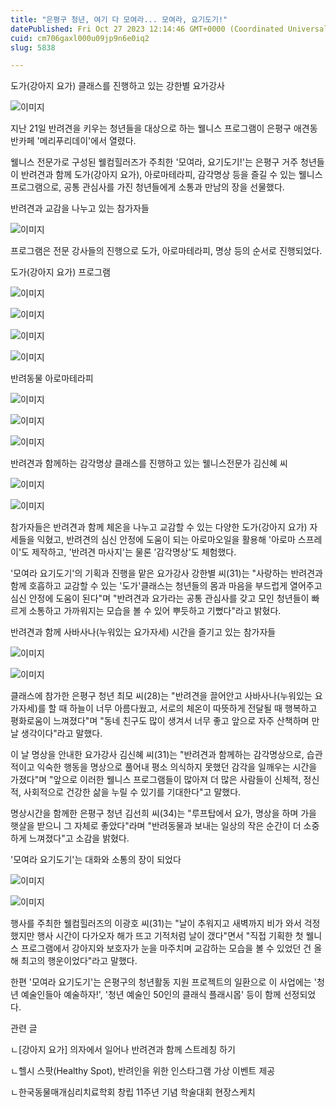 ```yaml
---
title: "은평구 청년, 여기 다 모여라... 모여라, 요기도기!"
datePublished: Fri Oct 27 2023 12:14:46 GMT+0000 (Coordinated Universal Time)
cuid: cm706gaxl000u09jp9n6e0iq2
slug: 5838

---
```



도가(강아지 요가) 클래스를 진행하고 있는 강한별 요가강사

![이미지](https://cdn.hashnode.com/res/hashnode/image/upload/v1739259890253/7579ea40-b126-477d-9745-d289ce674819.jpeg)

지난 21일 반려견을 키우는 청년들을 대상으로 하는 웰니스 프로그램이 은평구 애견동반카페 '메리푸리데이'에서 열렸다.

웰니스 전문가로 구성된 웰컴힐러즈가 주최한 '모여라, 요기도기!'는 은평구 거주 청년들이 반려견과 함께 도가(강아지 요가), 아로마테라피, 감각명상 등을 즐길 수 있는 웰니스 프로그램으로, 공통 관심사를 가진 청년들에게 소통과 만남의 장을 선물했다.

반려견과 교감을 나누고 있는 참가자들

![이미지](https://cdn.hashnode.com/res/hashnode/image/upload/v1739259892560/254dc786-95eb-4623-bcea-1047e5c88302.png)

프로그램은 전문 강사들의 진행으로 도가, 아로마테라피, 명상 등의 순서로 진행되었다.

도가(강아지 요가) 프로그램

![이미지](https://cdn.hashnode.com/res/hashnode/image/upload/v1739259895058/aee915a9-dcef-49d9-9725-531c70238ccf.jpeg)

![이미지](https://cdn.hashnode.com/res/hashnode/image/upload/v1739259897672/95ebade2-6192-4f71-ae9d-c9e50284d1de.png)

![이미지](https://cdn.hashnode.com/res/hashnode/image/upload/v1739259899876/9149f35d-3389-496a-8da5-6a62a5cf2872.jpeg)

![이미지](https://cdn.hashnode.com/res/hashnode/image/upload/v1739259901895/e452dced-1205-4e45-8991-251df8a8d8fb.jpeg)

반려동물 아로마테라피

![이미지](https://cdn.hashnode.com/res/hashnode/image/upload/v1739259904122/4716f7c5-d654-499d-add6-510a99528acb.jpeg)

![이미지](https://cdn.hashnode.com/res/hashnode/image/upload/v1739259906181/8751dd01-c25c-4215-8b39-5d91bc99de29.jpeg)

![이미지](https://cdn.hashnode.com/res/hashnode/image/upload/v1739259908217/91338658-fe01-494a-ba03-728988601f48.jpeg)

반려견과 함께하는 감각명상 클래스를 진행하고 있는 웰니스전문가 김신혜 씨

![이미지](https://cdn.hashnode.com/res/hashnode/image/upload/v1739259910727/cfdab2d7-eda0-49ed-a41d-830048436e57.png)

![이미지](https://cdn.hashnode.com/res/hashnode/image/upload/v1739259913195/453c01ac-5b0b-48e4-9ec4-7c1f4d1d2244.jpeg)

참가자들은 반려견과 함께 체온을 나누고 교감할 수 있는 다양한 도가(강아지 요가) 자세들을 익혔고, 반려견의 심신 안정에 도움이 되는 아로마오일을 활용해 '아로마 스프레이'도 제작하고, '반려견 마사지'는 물론 ’감각명상'도 체험했다.

'모여라 요기도기'의 기획과 진행을 맡은 요가강사 강한별 씨(31)는 "사랑하는 반려견과 함께 호흡하고 교감할 수 있는 '도가'클래스는 청년들의 몸과 마음을 부드럽게 열어주고 심신 안정에 도움이 된다"며 "반려견과 요가라는 공통 관심사를 갖고 모인 청년들이 빠르게 소통하고 가까워지는 모습을 볼 수 있어 뿌듯하고 기뻤다"라고 밝혔다.

반려견과 함께 사바사나(누워있는 요가자세) 시간을 즐기고 있는 참가자들

![이미지](https://cdn.hashnode.com/res/hashnode/image/upload/v1739259915556/f1e4cf61-5db4-4cd7-9e8b-24059a5fb76c.jpeg)

![이미지](https://cdn.hashnode.com/res/hashnode/image/upload/v1739259918379/371fbd98-3162-40a9-a445-19bbfcadeb87.png)

클래스에 참가한 은평구 청년 최모 씨(28)는 "반려견을 끌어안고 사바사나(누워있는 요가자세)를 할 때 하늘이 너무 아름다웠고, 서로의 체온이 따뜻하게 전달될 때 행복하고 평화로움이 느껴졌다"며 "동네 친구도 많이 생겨서 너무 좋고 앞으로 자주 산책하며 만날 생각이다"라고 말했다.

이 날 명상을 안내한 요가강사 김신혜 씨(31)는 "반려견과 함께하는 감각명상으로, 습관적이고 익숙한 행동을 명상으로 풀어내 평소 의식하지 못했던 감각을 일깨우는 시간을 가졌다"며 "앞으로 이러한 웰니스 프로그램들이 많아져 더 많은 사람들이 신체적, 정신적, 사회적으로 건강한 삶을 누릴 수 있기를 기대한다"고 말했다.

명상시간을 함께한 은평구 청년 김선희 씨(34)는 "루프탑에서 요가, 명상을 하며 가을 햇살을 받으니 그 자체로 좋았다"라며 "반려동물과 보내는 일상의 작은 순간이 더 소중하게 느껴졌다"고 소감을 밝혔다.

'모여라 요기도기'는 대화와 소통의 장이 되었다

![이미지](https://cdn.hashnode.com/res/hashnode/image/upload/v1739259920988/3b587ffd-dd95-4cd4-a8b5-ea21e89bd660.png)

![이미지](https://cdn.hashnode.com/res/hashnode/image/upload/v1739259923216/0866b8f4-8184-4897-a84a-b93b51afdc13.jpeg)

행사를 주최한 웰컴힐러즈의 이광호 씨(31)는 "날이 추워지고 새벽까지 비가 와서 걱정했지만 행사 시간이 다가오자 해가 뜨고 기적처럼 날이 갰다"면서 "직접 기획한 첫 웰니스 프로그램에서 강아지와 보호자가 눈을 마주치며 교감하는 모습을 볼 수 있었던 건 올해 최고의 행운이었다"라고 말했다.

한편 '모여라 요기도기'는 은평구의 청년활동 지원 프로젝트의 일환으로 이 사업에는 '청년 예술인들아 예술하자!', '청년 예술인 50인의 클래식 플래시몹' 등이 함께 선정되었다.

관련 글

ㄴ[강아지 요가] 의자에서 일어나 반려견과 함께 스트레칭 하기

ㄴ헬시 스팟(Healthy Spot), 반려인을 위한 인스타그램 가상 이벤트 제공

ㄴ한국동물매개심리치료학회 창립 11주년 기념 학술대회 현장스케치